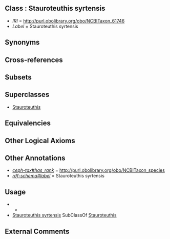 
## Class : Stauroteuthis syrtensis

 * *IRI* = http://purl.obolibrary.org/obo/NCBITaxon_61746
 * *Label* = Stauroteuthis syrtensis

## Synonyms


## Cross-references


## Subsets


## Superclasses

 * [Stauroteuthis](../../NCBITaxon/45/NCBITaxon_61745.md)

## Equivalencies


## Other Logical Axioms


## Other Annotations

 * *[ceph-tax#has_rank](../../ceph-tax#has/nk/ceph-tax#has_rank.md)* = http://purl.obolibrary.org/obo/NCBITaxon_species
 * *[rdf-schema#label](../../el/rdf-schema#label.md)* = Stauroteuthis syrtensis

## Usage

 * -
 * [Stauroteuthis syrtensis](../../NCBITaxon/46/NCBITaxon_61746.md) SubClassOf [Stauroteuthis](../../NCBITaxon/45/NCBITaxon_61745.md)

## External Comments


